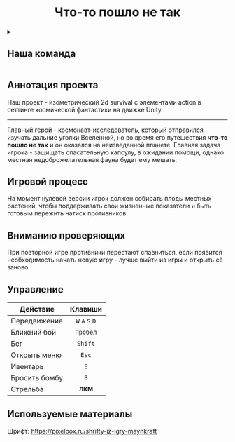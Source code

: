 **<h1 align=center>** Что-то пошло не так **</h1>**

<details><summary>

## Наша команда
</summary>

### 2 курс
- **[2.10 Мовчан Егор Витальевич](//vk.com/id482719585 "Капитан команды")**
- [2.10 Шпуганич Алексей Алексеевич](//vk.com/id360725829 "Правая рука капитана")
- [2.11 Леончик Станислав Константинович](//vk.com/steveleonchik "Мастер над UI")

### 1 курс
- [1.11 Амрахова Амалия Ифтихаровна](//vk.com/kss_kss_ksssss "Лучший художник в галактике")
- [1.11 Деркунский Егор Александрович](//vk.com/cho_pinguesh "Автор растений и врагов")
- [1.10 Архипов Георгий Андреевич](//vk.com/tupavolkokot "Реализатор шутер механики")
- [1.10 Саяпин Александр Игоревич](//vk.com/trcmkr "Гений музыкальной мысли")
</details>

## Аннотация проекта
Наш проект - изометрический 2d survival с элементами action в сеттинге космической фантастики на движке Unity.
_______

Главный герой - космонавт-исследователь, который отправился изучать дальние уголки Вселенной, но во время его путешествия **что-то пошло не так** и он оказался на неизведанной планете. Главная задача игрока - защищать спасательную капсулу, в ожидании помощи, однако местная недоброжелательная фауна будет ему мешать.

## Игровой процесс
На момент нулевой версии игрок должен собирать плоды местных растений, чтобы поддерживать свои жизненные показатели и быть готовым пережить натиск противников.

## Вниманию проверяющих
При повторной игре противники перестают спавниться, если появится необходимость начать новую игру - лучше выйти из игры и открыть её заново.

## Управление
| Действие  | Клавиши |
| --- | :---: |
| Передвижение  | `W` `A` `S` `D` |
| Ближний бой  | `Пробел` |
| Бег  | `Shift` |
| Открыть меню  | `Esc` |
| Ивентарь  | `E` |
| Бросить бомбу  | `B` |
| Стрельба  | **<sub>ЛКМ</sub>** |

## Используемые материалы
Шрифт: https://pixelbox.ru/shrifty-iz-igry-maynkraft
